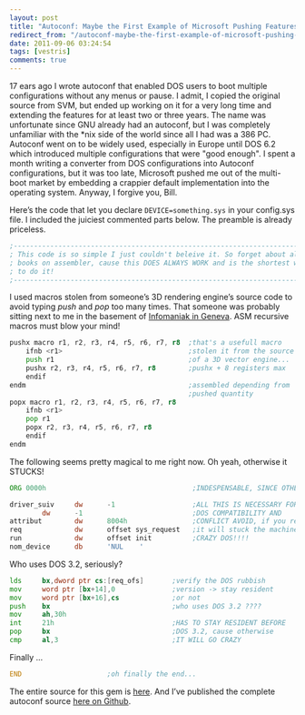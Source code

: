```yaml
---
layout: post
title: "Autoconf: Maybe the First Example of Microsoft Pushing Features into the OS to Kill a Competitor"
redirect_from: "/autoconf-maybe-the-first-example-of-microsoft-pushing-features-into-the-os-to-kill-a-competitor"
date: 2011-09-06 03:24:54
tags: [vestris]
comments: true
---
```

17 ears ago I wrote autoconf that enabled DOS users to boot multiple configurations without any menus or pause. I admit, I copied the original source from SVM, but ended up working on it for a very long time and extending the features for at least two or three years. The name was unfortunate since GNU already had an autoconf, but I was completely unfamiliar with the *nix side of the world since all I had was a 386 PC. Autoconf went on to be widely used, especially in Europe until DOS 6.2 which introduced multiple configurations that were "good enough". I spent a month writing a converter from DOS configurations into Autoconf configurations, but it was too late, Microsoft pushed me out of the multi-boot market by embedding a crappier default implementation into the operating system. Anyway, I forgive you, Bill.

Here’s the code that let you declare `DEVICE=something.sys` in your config.sys file. I included the juiciest commented parts below. The preamble is already priceless.

```asm
;----------------------------------------------------------------------------
; This code is so simple I just couldn't beleive it. So forget about all
; books on assembler, cause this DOES ALWAYS WORK and is the shortest way
; to do it!
;----------------------------------------------------------------------------
```

I used macros stolen from someone’s 3D rendering engine’s source code to avoid typing _push_ and _pop_ too many times. That someone was probably sitting next to me in the basement of [Infomaniak in Geneva](http://www.infomaniak.com/). ASM recursive macros must blow your mind!

```asm
pushx macro r1, r2, r3, r4, r5, r6, r7, r8  ;that's a usefull macro
    ifnb <r1>                               ;stolen it from the source
    push r1                                 ;of a 3D vector engine...
    pushx r2, r3, r4, r5, r6, r7, r8        ;pushx + 8 registers max
    endif
endm                                        ;assembled depending from
                                            ;pushed quantity
popx macro r1, r2, r3, r4, r5, r6, r7, r8
    ifnb <r1>
    pop r1
    popx r2, r3, r4, r5, r6, r7, r8
    endif
endm
```

The following seems pretty magical to me right now. Oh yeah, otherwise it STUCKS!

```asm
ORG 0000h                                    ;INDESPENSABLE, SINCE OTHERWISE IT STUCKS

driver_suiv     dw      -1                   ;ALL THIS IS NECESSARY FOR
        dw      -1                           ;DOS COMPATIBILITY AND
attribut        dw      8004h                ;CONFLICT AVOID, if you remove
req             dw      offset sys_request   ;it will stuck the machine
run             dw      offset init          ;CRAZY DOS!!!!
nom_device      db      'NUL    '
```

Who uses DOS 3.2, seriously?

```asm
lds     bx,dword ptr cs:[req_ofs]       ;verify the DOS rubbish
mov     word ptr [bx+14],0              ;version -> stay resident
mov     word ptr [bx+16],cs             ;or not
push    bx                              ;who uses DOS 3.2 ????
mov     ah,30h
int     21h                             ;HAS TO STAY RESIDENT BEFORE
pop     bx                              ;DOS 3.2, cause otherwise
cmp     al,3                            ;IT WILL GO CRAZY
```

Finally ...

```asm
END                     ;oh finally the end...
```

The entire source for this gem is [here](https://raw.github.com/dblock/autoconf/master/src/CLRBUFF.ASM). And I’ve published the complete autoconf source [here on Github](https://github.com/dblock/autoconf).
